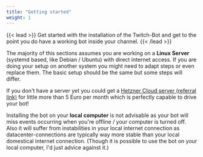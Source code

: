 ```yaml
---
title: "Getting started"
weight: 1
---
```


{{< lead >}}
Get started with the installation of the Twitch-Bot and get to the point you do have a working bot inside your channel.
{{< /lead >}}

The majority of this sections assumes you are working on a **Linux Server** (systemd based, like Debian / Ubuntu) with direct internet access. If you are doing your setup on another system you might need to adapt steps or even replace them. The basic setup should be the same but some steps will differ.

If you don't have a server yet you could get a [Hetzner Cloud server (referral link)](https://hetzner.cloud/?ref=843sgmhTGlwR) for little more than 5 Euro per month which is perfectly capable to drive your bot!

Installing the bot on your **local computer** is not advisable as your bot will miss events occurring when you're offline / your computer is turned off. Also it will suffer from instabilities in your local internet connection as datacenter-connections are typically way more stable than your local domestical internet connection. (Though it is possible to use the bot on your local computer, I'd just advice against it.)
